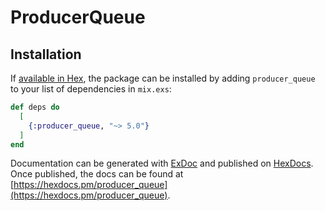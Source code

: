 # ProducerQueue

## Installation

If [available in Hex](https://hex.pm/docs/publish), the package can be installed
by adding `producer_queue` to your list of dependencies in `mix.exs`:

```elixir
def deps do
  [
    {:producer_queue, "~> 5.0"}
  ]
end
```

Documentation can be generated with [ExDoc](https://github.com/elixir-lang/ex_doc)
and published on [HexDocs](https://hexdocs.pm). Once published, the docs can
be found at [https://hexdocs.pm/producer_queue](https://hexdocs.pm/producer_queue).

